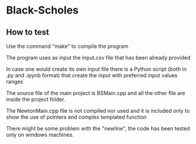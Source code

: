 # Black-Scholes

## How to test

Use the command "make" to compile the program

The program uses as input the input.csv file that has been already provided

In case one would create its own input file there is a Python script (both in .py and .ipynb format) that create the input with preferred input values ranges

The source file of the main project is BSMain.cpp and all the other file are inside the project folder.

The NewtonMain.cpp file is not compiled nor used and it is included only to show the use of pointers and complex templated function

There might be some problem with the "newline", the code has been tested only on windows machines.